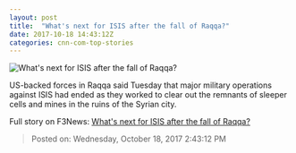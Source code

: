 ```yaml
---
layout: post
title:  "What's next for ISIS after the fall of Raqqa?"
date: 2017-10-18 14:43:12Z
categories: cnn-com-top-stories
---
```


![What's next for ISIS after the fall of Raqqa?](http://cdn.cnn.com/cnnnext/dam/assets/171017170538-raqqa-sdf-flag-super-tease.jpg)

US-backed forces in Raqqa said Tuesday that major military operations against ISIS had ended as they worked to clear out the remnants of sleeper cells and mines in the ruins of the Syrian city.


Full story on F3News: [What's next for ISIS after the fall of Raqqa?](http://www.f3nws.com/n/CknfXG)

> Posted on: Wednesday, October 18, 2017 2:43:12 PM
